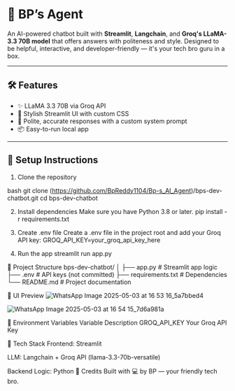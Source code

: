 # 🤖 BP’s Agent

An AI-powered chatbot built with **Streamlit**, **Langchain**, and **Groq's LLaMA-3.3 70B model** that offers answers with politeness and style. Designed to be helpful, interactive, and developer-friendly — it's your tech bro guru in a box.

---

## 🛠 Features

- ✨ LLaMA 3.3 70B via Groq API
- 🎨 Stylish Streamlit UI with custom CSS
- 🧠 Polite, accurate responses with a custom system prompt
- 📦 Easy-to-run local app

---

## 🚀 Setup Instructions

 1. Clone the repository

bash
git clone (https://github.com/BpReddy1104/Bp-s_AI_Agent)/bps-dev-chatbot.git
cd bps-dev-chatbot

2. Install dependencies
Make sure you have Python 3.8 or later.
pip install -r requirements.txt

3. Create .env file
Create a .env file in the project root and add your Groq API key:
GROQ_API_KEY=your_groq_api_key_here

4. Run the app
streamlit run app.py

📁 Project Structure
bps-dev-chatbot/
│
├── app.py             # Streamlit app logic
├── .env               # API keys (not committed)
├── requirements.txt   # Dependencies
└── README.md          # Project documentation

📸 UI Preview
![WhatsApp Image 2025-05-03 at 16 53 16_5a7bbed4](https://github.com/user-attachments/assets/c7d4c965-0b9c-460d-b94c-0ef4947c65da)

![WhatsApp Image 2025-05-03 at 16 54 15_7d6a981a](https://github.com/user-attachments/assets/73a85fd4-88ce-45a9-b379-b9ceadb39c97)


🔐 Environment Variables
Variable	Description
GROQ_API_KEY	Your Groq API Key

🧠 Tech Stack
Frontend: Streamlit

LLM: Langchain + Groq API (llama-3.3-70b-versatile)

Backend Logic: Python
🤝 Credits
Built with 💻 by BP — your friendly tech bro.
